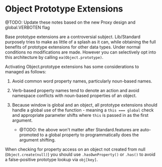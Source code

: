 # Object Prototype Extensions

@TODO: Update these notes based on the new Proxy design and global.VERBOTEN flag

Base prototype extensions are a controversial subject. Lib/Standard purposely tries to make as little of a splash as it can, while obtaining the full benefits of prototype extensions for other data types. Under normal conditions no modifications are made. However you can selectively opt into this architecture by calling `ea(Object.prototype)`.

Activating Object.prototype extensions has some considerations to managed as follows:

1. Avoid common word property names, particularly noun-based names.

2. Verb-based property names tend to denote an action and avoid namespace conflicts with noun-based properties of an object.

3. Because window is global and an object, all prototype extensions should handle a global use of the function - meaning a `this === global` check and appropriate parameter shifts where `this` is passed in as the first argument.

   * @TODO: the above won't matter after Standard.features are auto-promoted to a global property to programmatically does the argument shifting.

When checking for property access on an object not created from null (`Object.create(null)`) you should use `.hasOwnProperty()` or `.has()` to avoid a false-positive prototype lookup via `obj[key]`.
